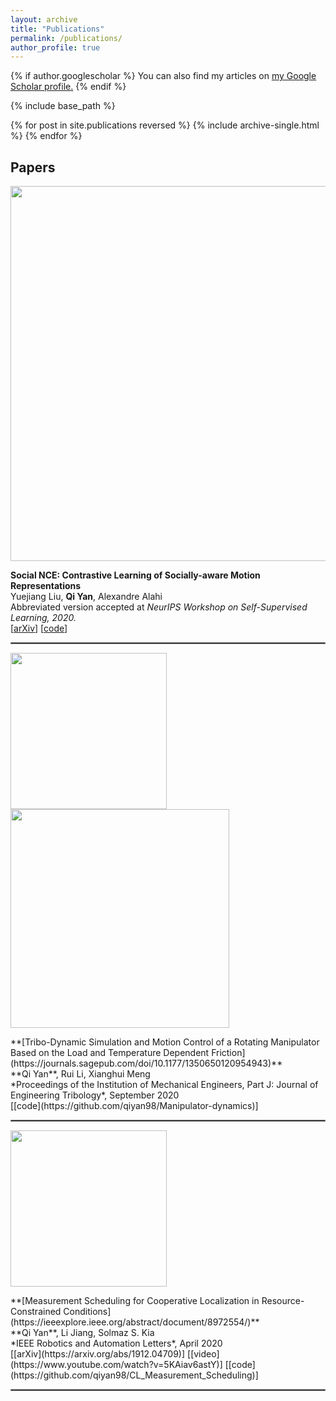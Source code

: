 ```yaml
---
layout: archive
title: "Publications"
permalink: /publications/
author_profile: true
---
```


{% if author.googlescholar %}
  You can also find my articles on <u><a href="{{author.googlescholar}}">my Google Scholar profile</a>.</u>
{% endif %}

{% include base_path %}

{% for post in site.publications reversed %}
  {% include archive-single.html %}
{% endfor %}

## Papers
<p float='left'>
	<img src="https://qiyan98.github.io/images/social-nce.png" width="600"/> 
</p>

**Social NCE: Contrastive Learning of Socially-aware Motion Representations**
<br/>
Yuejiang Liu, **Qi Yan**, Alexandre Alahi
<br/>
Abbreviated version accepted at *NeurIPS Workshop on Self-Supervised Learning, 2020.*
<br/>
[[arXiv](https://arxiv.org/abs/2012.11717)] [[code](https://github.com/vita-epfl/social-nce)]

<hr style="border:1px solid gray"/> 

<p float='left'>
	<img src="https://qiyan98.github.io/images/JET2020_0.png" width="250"/> 
	<img src="https://qiyan98.github.io/images/JET2020_1.png" width="350"/>
</p>
**[Tribo-Dynamic Simulation and Motion Control of a Rotating Manipulator Based on the Load and Temperature Dependent Friction](https://journals.sagepub.com/doi/10.1177/1350650120954943)**
<br/>
**Qi Yan**, Rui Li, Xianghui Meng
<br/>
*Proceedings of the Institution of Mechanical Engineers, Part J: Journal of Engineering Tribology*, September 2020
<br/>
[[code](https://github.com/qiyan98/Manipulator-dynamics)]

<hr style="border:1px solid gray"/> 

<p float='left'>
	<img src="https://qiyan98.github.io/images/RAL2020.png" width="250"/>
</p>
**[Measurement Scheduling for Cooperative Localization in Resource-Constrained Conditions](https://ieeexplore.ieee.org/abstract/document/8972554/)**
<br/>
**Qi Yan**, Li Jiang, Solmaz S. Kia
<br/>
*IEEE Robotics and Automation Letters*, April 2020 
<br/>
[[arXiv](https://arxiv.org/abs/1912.04709)] [[video](https://www.youtube.com/watch?v=5KAiav6astY)] [[code](https://github.com/qiyan98/CL_Measurement_Scheduling)]
<br/>

<hr style="border:1px solid gray"/> 